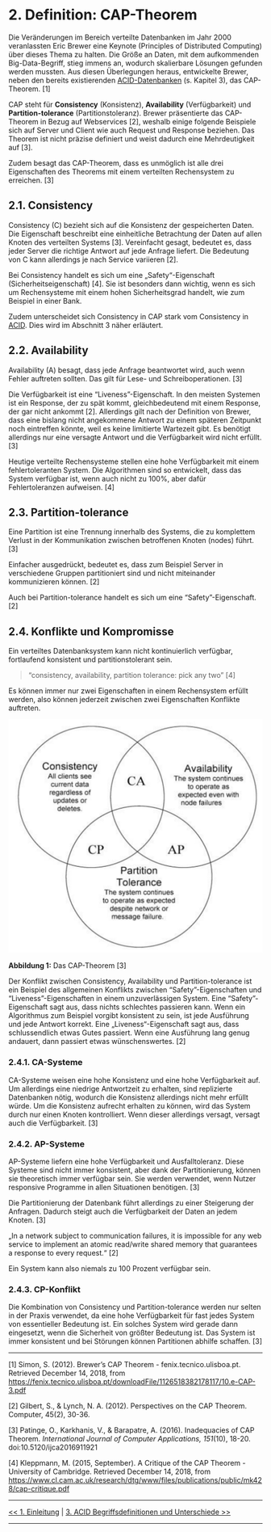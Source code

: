 
# 2. Definition: CAP-Theorem

Die Veränderungen im Bereich verteilte Datenbanken im Jahr 2000 veranlassten Eric Brewer eine Keynote (Principles of Distributed Computing) über dieses Thema zu halten. Die Größe an Daten, mit dem aufkommenden Big-Data-Begriff, stieg immens an, wodurch skalierbare Lösungen gefunden werden mussten. Aus diesen Überlegungen heraus, entwickelte Brewer, neben den bereits existierenden [ACID-Datenbanken](3_Unterschiede_zu_ACID.md) (s. Kapitel 3), das CAP-Theorem. [1]

CAP steht für **Consistency** (Konsistenz), **Availability** (Verfügbarkeit) und **Partition-tolerance** (Partitionstoleranz). Brewer präsentierte das CAP-Theorem in Bezug auf Webservices [2], weshalb einige folgende Beispiele sich auf Server und Client wie auch Request und Response beziehen. Das Theorem ist nicht präzise definiert und weist dadurch eine Mehrdeutigkeit auf [3].

Zudem besagt das CAP-Theorem, dass es unmöglich ist alle drei Eigenschaften des Theorems mit einem verteilten Rechensystem zu erreichen. [3]

## 2.1. Consistency

Consistency \(C\) bezieht sich auf die Konsistenz der gespeicherten Daten. Die Eigenschaft beschreibt eine einheitliche Betrachtung der Daten auf allen Knoten des verteilten Systems [3]. Vereinfacht gesagt, bedeutet es, dass jeder Server die richtige Antwort auf jede Anfrage liefert. Die Bedeutung von C kann allerdings je nach Service variieren [2].

Bei Consistency handelt es sich um eine „Safety“-Eigenschaft
 (Sicherheitseigenschaft) [4]. Sie ist besonders dann wichtig, wenn es sich um Rechensysteme mit einem hohen Sicherheitsgrad handelt, wie zum Beispiel in einer Bank.

Zudem unterscheidet sich Consistency in CAP stark vom Consistency in [ACID](3_Unterschiede_zu_ACID.md). Dies wird im Abschnitt 3 näher erläutert.

## 2.2. Availability

Availability (A) besagt, dass jede Anfrage beantwortet wird, auch wenn Fehler auftreten sollten. Das gilt für Lese- und Schreiboperationen. [3]

Die Verfügbarkeit ist eine “Liveness”-Eigenschaft. In den meisten Systemen ist ein Response, der zu spät kommt, gleichbedeutend mit einem Response, der gar nicht ankommt [2]. Allerdings gilt nach der Definition von Brewer, dass eine bislang nicht angekommene Antwort zu einem späteren Zeitpunkt noch eintreffen könnte, weil es keine limitierte Wartezeit gibt. Es benötigt allerdings nur eine versagte Antwort und die Verfügbarkeit wird nicht erfüllt. [3]

Heutige verteilte Rechensysteme stellen eine hohe Verfügbarkeit mit einem fehlertoleranten System. Die Algorithmen sind so entwickelt, dass das System verfügbar ist, wenn auch nicht zu 100%, aber dafür Fehlertoleranzen aufweisen. [4]

## 2.3. Partition-tolerance

Eine Partition ist eine Trennung innerhalb des Systems, die zu komplettem Verlust in der Kommunikation zwischen betroffenen Knoten (nodes) führt. [3]

Einfacher ausgedrückt, bedeutet es, dass zum Beispiel Server in verschiedene Gruppen partitioniert sind und nicht miteinander kommunizieren können. [2]

Auch bei Partition-tolerance handelt es sich um eine “Safety”-Eigenschaft. [2]

## 2.4. Konflikte und Kompromisse

Ein verteiltes Datenbanksystem kann nicht kontinuierlich verfügbar, fortlaufend konsistent und partitionstolerant sein.

> “consistency, availability, partition tolerance: pick any two” [4]

Es können immer nur zwei Eigenschaften in einem Rechensystem erfüllt werden, also können jederzeit zwischen zwei Eigenschaften Konflikte auftreten.

![Das CAP-Theorem](media/das_cap-theorem_uebersicht.png)

**Abbildung 1:** Das CAP-Theorem [3]

Der Konflikt zwischen Consistency, Availability und Partition-tolerance ist ein Beispiel des allgemeinen Konflikts zwischen “Safety”-Eigenschaften und “Liveness”-Eigenschaften in einem unzuverlässigen System. Eine “Safety”-Eigenschaft sagt aus, dass nichts schlechtes passieren kann. Wenn ein Algorithmus zum Beispiel vorgibt konsistent zu sein, ist jede Ausführung und jede Antwort korrekt. Eine „Liveness“-Eigenschaft sagt aus, dass schlussendlich etwas Gutes passiert. Wenn eine Ausführung lang genug andauert, dann passiert etwas wünschenswertes. [2]

### 2.4.1. CA-Systeme
CA-Systeme weisen eine hohe Konsistenz und eine hohe Verfügbarkeit auf. Um allerdings eine niedrige Antwortzeit zu erhalten, sind replizierte Datenbanken nötig, wodurch die Konsistenz allerdings nicht mehr erfüllt würde. Um die Konsistenz aufrecht erhalten zu können, wird das System durch nur einen Knoten kontrolliert. Wenn dieser allerdings versagt, versagt auch die Verfügbarkeit. [3]
  
### 2.4.2. AP-Systeme
AP-Systeme liefern eine hohe Verfügbarkeit und Ausfalltoleranz. Diese Systeme sind nicht immer konsistent, aber dank der Partitionierung, können sie theoretisch immer verfügbar sein. Sie werden verwendet, wenn Nutzer responsive Programme in allen Situationen benötigen. [3]

Die Partitionierung der Datenbank führt allerdings zu einer Steigerung der Anfragen. Dadurch steigt auch die Verfügbarkeit der Daten an jedem Knoten. [3]

„In a network subject to communication failures, it is impossible for any web service to implement an atomic read/write shared memory that guarantees a response to every request.“ [2]

Ein System kann also niemals zu 100 Prozent verfügbar sein.

### 2.4.3. CP-Konflikt

Die Kombination von Consistency und Partition-tolerance werden nur selten in der Praxis verwendet, da eine hohe Verfügbarkeit für fast jedes System von essentieller Bedeutung ist. Ein solches System wird gerade dann eingesetzt, wenn die Sicherheit von größter Bedeutung ist. Das System ist immer konsistent und bei Störungen können Partitionen abhilfe schaffen. [3]

***
[1] Simon, S. (2012). Brewer’s CAP Theorem - fenix.tecnico.ulisboa.pt. Retrieved December 14, 2018, from https://fenix.tecnico.ulisboa.pt/downloadFile/1126518382178117/10.e-CAP-3.pdf

[2] Gilbert, S., & Lynch, N. A. (2012). Perspectives on the CAP Theorem. Computer, 45(2), 30-36.

[3] Patinge, O., Karkhanis, V., & Barapatre, A. (2016). Inadequacies of CAP Theorem. _International Journal of Computer Applications,_ _151_(10), 18-20. doi:10.5120/ijca2016911921

[4] Kleppmann, M. (2015, September). A Critique of the CAP Theorem - University of Cambridge. Retrieved December 14, 2018, from https://www.cl.cam.ac.uk/research/dtg/www/files/publications/public/mk428/cap-critique.pdf

***

[<< 1. Einleitung](1_Einleitung.md) | [3. ACID Begriffsdefinitionen und Unterschiede >>](3_Unterschiede_zu_ACID.md)

***
